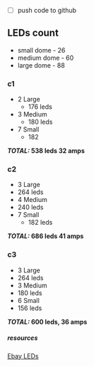 - [ ] push code to github

## LEDs count

* small dome - 26
* medium dome - 60
* large dome - 88

### c1 
* 2 Large
  * 176 leds
* 3 Medium
  * 180 leds
* 7 Small
  * 182  
  
__*TOTAL:* 538 leds 32 amps__ 
### c2
* 3 Large
 * 264 leds 
* 4 Medium
 * 240 leds
* 7 Small
  * 182 leds  
  
__*TOTAL:* 686 leds 41 amps__ 
### c3
* 3 Large
 * 264 leds
* 3 Medium
 * 180 leds
* 6 Small
 * 156 leds  
 
__*TOTAL:* 600 leds, 36 amps__ 
##### resources

[Ebay LEDs](https://www.ebay.com/itm/WS2812B-5050-RGB-LED-Strip-5M-150-300-Leds-144-60LED-M-Individual-Addressable-5V/272602703379?_trkparms=aid%3D222007%26algo%3DSIM.MBE%26ao%3D2%26asc%3D52935%26meid%3De2f4d48800e1471c80bccf8841d9e9ae%26pid%3D100623%26rk%3D2%26rkt%3D6%26mehot%3Dpp%26sd%3D371432213255%26itm%3D272602703379&_trksid=p2047675.c100623.m-1)
